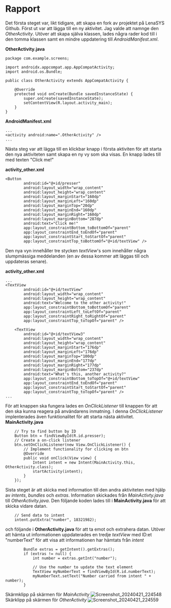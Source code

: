 # Rapport
Det första steget var, likt tidigare, att skapa en fork av projektet på LenaSYS Github. Först ut var att lägga till en ny aktivitet. Jag valde att namnge den _OtherActivity_. Utöver att skapa själva klassen, lades några rader kod till i den tomma klassen samt en mindre uppdatering till _AndroidManifest.xml_.

**OtherActivity.java**
```
package com.example.screens;

import androidx.appcompat.app.AppCompatActivity;
import android.os.Bundle;

public class OtherActivity extends AppCompatActivity {

    @Override
    protected void onCreate(Bundle savedInstanceState) {
        super.onCreate(savedInstanceState);
        setContentView(R.layout.activity_main);
    }
}
```

**AndroidManifest.xml**

```
...
<activity android:name=".OtherActivity" />
...
```

Nästa steg var att lägga till en klickbar knapp i första aktiviten för att starta den nya aktiviteten samt skapa en ny vy som ska visas. En knapp lades till med texten "Click me!"

**activity_other.xml**
```
<Button
        android:id="@+id/presser"
        android:layout_width="wrap_content"
        android:layout_height="wrap_content"
        android:layout_marginStart="160dp"
        android:layout_marginLeft="160dp"
        android:layout_marginTop="20dp"
        android:layout_marginEnd="160dp"
        android:layout_marginRight="160dp"
        android:layout_marginBottom="287dp"
        android:text="Click me!"
        app:layout_constraintBottom_toBottomOf="parent"
        app:layout_constraintEnd_toEndOf="parent"
        app:layout_constraintStart_toStartOf="parent"
        app:layout_constraintTop_toBottomOf="@+id/textView" />
```

Den nya vyn innehåller tre stycken _textView_'s som innehåller några slumpmässiga meddelanden (en av dessa kommer att läggas till och uppdateras senare).

**activity_other.xml**
```
...
<TextView
        android:id="@+id/textView"
        android:layout_width="wrap_content"
        android:layout_height="wrap_content"
        android:text="Welcome to the other activity!"
        app:layout_constraintBottom_toBottomOf="parent"
        app:layout_constraintLeft_toLeftOf="parent"
        app:layout_constraintRight_toRightOf="parent"
        app:layout_constraintTop_toTopOf="parent" />

    <TextView
        android:id="@+id/textView3"
        android:layout_width="wrap_content"
        android:layout_height="wrap_content"
        android:layout_marginStart="176dp"
        android:layout_marginLeft="176dp"
        android:layout_marginTop="100dp"
        android:layout_marginEnd="177dp"
        android:layout_marginRight="177dp"
        android:layout_marginBottom="237dp"
        android:text="What's this, another activity?"
        app:layout_constraintBottom_toTopOf="@+id/textView"
        app:layout_constraintEnd_toEndOf="parent"
        app:layout_constraintStart_toStartOf="parent"
        app:layout_constraintTop_toTopOf="parent" />
...
```
För att knappen ska fungera lades en _OnClickListener_ till knappen för att den ska kunna reagera på användarens inmatning. I denna _OnClickListener_ implenterades även funktionalitet för att starta nästa aktivitet.
**MainActivity.java**
```
    // Try to find button by ID
    Button btn = findViewById(R.id.presser);
    // Create a on-click listener
    btn.setOnClickListener(new View.OnClickListener() {
        // Implement functionality for clicking on btn
        @Override
        public void onClick(View view) {
            Intent intent = new Intent(MainActivity.this, OtherActivity.class);
            startActivity(intent);
        }
    });
```

Sista steget är att skicka med information till den andra aktiviteten med hjälp av _intents_, _bundles_ och _extras_. Information skickades från _MainActivty.java_ till _OtherActivity.java_. Den följande koden lades till i **MainActivity.java** för att skicka vidare datan.
```
    // Send data to intent
    intent.putExtra("number", 18321982);
```
och följande i **OtherActivity.java** för att ta emot och extrahera datan. Utöver att hämta ut informationen uppdaterades en tredje _textView_ med ID:et "numberText" för att visa att informationen har hämtats från _intent_
```
        Bundle extras = getIntent().getExtras();
        if (extras != null) {
            int number = extras.getInt("number");

            // Use the number to update the text element
            TextView myNumberText = findViewById(R.id.numberText);
            myNumberText.setText("Number carried from intent " + number);
        }
```

Skärmklipp på skärmen för _MainActivity_
![Screenshot_20240421_224548](https://github.com/a20gabpa/mobileapp-programming-screens/assets/102604680/8047937b-7429-4234-82e2-38e640fd298a)
Skärklipp på skärmen för _OtherActivity_
![Screenshot_20240421_224559](https://github.com/a20gabpa/mobileapp-programming-screens/assets/102604680/1ecd096f-959e-4298-97d1-809abe7c74ee)


